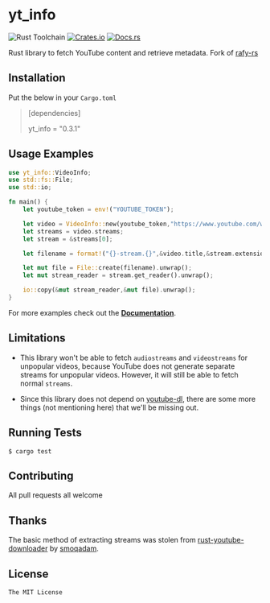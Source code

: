 # yt_info

![Rust Toolchain](https://img.shields.io/badge/rust-stable-brightgreen.svg)
[![Crates.io](https://img.shields.io/crates/v/rafy.svg)](https://crates.io/crates/yt_info)
[![Docs.rs](https://docs.rs/rafy/badge.svg)](https://docs.rs/yt_info/)

Rust library to fetch YouTube content and retrieve metadata. Fork of [rafy-rs](https://github.com/ritiek/rafy-rs)

## Installation

Put the below in your `Cargo.toml`

> [dependencies]
>
> yt_info = "0.3.1"

## Usage Examples

```rust
use yt_info::VideoInfo;
use std::fs::File;
use std::io;

fn main() {
    let youtube_token = env!("YOUTUBE_TOKEN");

    let video = VideoInfo::new(youtube_token,"https://www.youtube.com/watch?v=C0DPdy98e4c").unwrap();
    let streams = video.streams;
    let stream = &streams[0];

    let filename = format!("{}-stream.{}",&video.title,&stream.extension);

    let mut file = File::create(filename).unwrap();
    let mut stream_reader = stream.get_reader().unwrap();

    io::copy(&mut stream_reader,&mut file).unwrap();
}
```

For more examples check out the [**Documentation**](https://docs.rs/yt_info/).

## Limitations

- This library won't be able to fetch `audiostreams` and `videostreams` for unpopular videos, because YouTube does not generate separate streams for unpopular videos. However, it will still be able to fetch normal `streams`.

- Since this library does not depend on [youtube-dl](https://github.com/rg3/youtube-dl), there are some more things (not mentioning here) that we'll be missing out.

## Running Tests

```
$ cargo test
```

## Contributing

All pull requests all welcome

## Thanks

The basic method of extracting streams was stolen from [rust-youtube-downloader](https://github.com/smoqadam/rust-youtube-downloader) by [smoqadam](https://github.com/smoqadam).

## License

`The MIT License`
